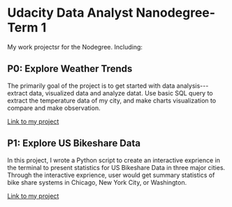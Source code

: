# Udacity Data Analyst Nanodegree- Term 1
My work projectsr for the Nodegree. Including:
## P0: Explore Weather Trends
The primarily goal of the project is to get started with data analysis--- extract data, visualized data and analyze datat. 
Use basic SQL query to extract the temperature data of my city, and make charts visualization to compare and make observation.

[Link to my project](https://github.com/onpillow/Udacity-DAND-Term1/tree/master/p0)
## P1: Explore US Bikeshare Data
In this project, I wrote a Python script to create an interactive exprience in the terminal to present statistics for US Bikeshare Data in three major cities. Through the interactive exprience, user would get summary statistics of bike share systems in Chicago, New York City, or Washington.

[Link to my project](https://github.com/onpillow/Udacity-DAND-Term1/tree/master/p1)